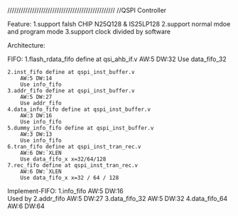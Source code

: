 ////////////////////////////////////////////////
//QSPI Controller

Feature:
	1.support falsh CHIP N25Q128 & IS25LP128
	2.support normal mdoe and program mode
	3.support clock divided by software
	
Architecture:


FIFO:
	1.flash_rdata_fifo define at qsi_ahb_if.v
		AW:5 DW:32
		Use data_fifo_32

	2.inst_fifo define at qspi_inst_buffer.v
		AW:5 DW:14
		Use info_fifo
	3.addr_fifo define at qspi_inst_buffer.v
		AW:5 DW:27
		Use addr_fifo
	4.data_info_fifo define at qspi_inst_buffer.v
		AW:3 DW:16
		Use info_fifo
	5.dummy_info_fifo define at qspi_inst_buffer.v
		AW:3 DW:13
		Use info_fifo
	6.tran_fifo define at qspi_inst_tran_rec.v
		AW:6 DW:`XLEN
		Use data_fifo_x x=32/64/128
	7.rec_fifo define at qspi_inst_tran_rec.v
		AW:6 DW:`XLEN 
		Use data_fifo_x x=32 / 64 / 128
		
Implement-FIFO:
	1.info_fifo 
		AW:5 DW:16	
		Used by 
	2.addr_fifo
		AW:5 DW:27
	3.data_fifo_32
		AW:5 DW:32
	4.data_fifo_64
		AW:6 DW:64

 
